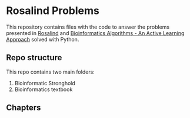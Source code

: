 # Rosalind Problems

This repository contains files with the code to answer the problems presented in [Rosalind](http://rosalind.info/) and [Bioinformatics Algorithms - An Active Learning Approach](http://bioinformaticsalgorithms.com/) solved with Python.

## Repo structure
This repo contains two main folders: 
  1. Bioinformatic Stronghold
  2. Bioinformatics textbook
  
 ## Chapters
